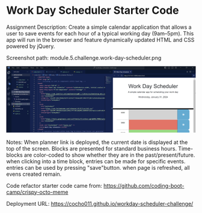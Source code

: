 # Work Day Scheduler Starter Code
Assignment Description: Create a simple calendar application that allows a user to save events for each hour of a typical working day (9am–5pm). This app will run in the browser and feature dynamically updated HTML and CSS powered by jQuery.

Screenshot path: module.5.challenge.work-day-scheduler.png

![Alt text](module.5.challenge.work-day-scheduler.png)

Notes: When planner link is deployed, the current date is displayed at the top of the screen. Blocks are presented for standard business hours. Time-blocks are color-coded to show whether they are in the past/present/future. when clicking into a time block, entries can be made for specific events. entries can be used by pressing "save"button. when page is refreshed, all evens created remain. 

Code refactor starter code came from: https://github.com/coding-boot-camp/crispy-octo-meme

Deployment URL: https://cocho011.github.io/workday-scheduler-challenge/
